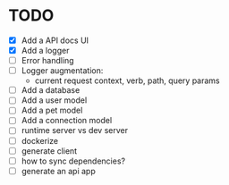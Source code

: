 # TODO

- [x] Add a API docs UI
- [x] Add a logger
- [ ] Error handling
- [ ] Logger augmentation:
  - current request context, verb, path, query params
- [ ] Add a database
- [ ] Add a user model
- [ ] Add a pet model
- [ ] Add a connection model
- [ ] runtime server vs dev server
- [ ] dockerize
- [ ] generate client
- [ ] how to sync dependencies?
- [ ] generate an api app
